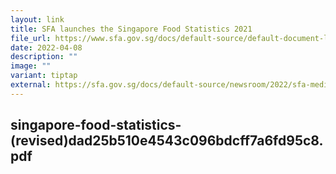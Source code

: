 ```yaml
---
layout: link
title: SFA launches the Singapore Food Statistics 2021
file_url: https://www.sfa.gov.sg/docs/default-source/default-document-library/sfa-media-release
date: 2022-04-08
description: ""
image: ""
variant: tiptap
external: https://sfa.gov.sg/docs/default-source/newsroom/2022/sfa-media-release-singapore-food-statistics-revised-dad25b510e4543c096bdcff7a6fd95c893890ca6-1f73-4e7b-bdea-93a2e7714e3d.pdf
---
```

singapore-food-statistics-(revised)dad25b510e4543c096bdcff7a6fd95c8.pdf
---